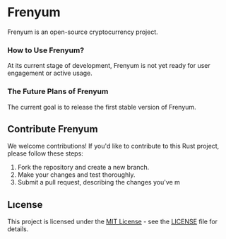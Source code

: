 # Frenyum
Frenyum is an open-source cryptocurrency project.

### How to Use Frenyum?
At its current stage of development, Frenyum is not yet ready for user engagement or active usage.

### The Future Plans of Frenyum
The current goal is to release the first stable version of Frenyum.

## Contribute Frenyum
We welcome contributions! If you'd like to contribute to this Rust project, please follow these steps:

1. Fork the repository and create a new branch.
2. Make your changes and test thoroughly.
3. Submit a pull request, describing the changes you've m

## Lıcense
This project is licensed under the [MIT License](LICENSE) - see the [LICENSE](LICENSE) file for details.
